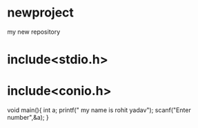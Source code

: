 # newproject
my new repository
# include<stdio.h>
# include<conio.h>
void main(){
int a;
printf(" my name is rohit yadav");
scanf("Enter number",&a);
}
